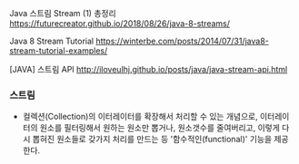Java 스트림 Stream (1) 총정리
https://futurecreator.github.io/2018/08/26/java-8-streams/

Java 8 Stream Tutorial
https://winterbe.com/posts/2014/07/31/java8-stream-tutorial-examples/

[JAVA] 스트림 API
http://iloveulhj.github.io/posts/java/java-stream-api.html

### 스트림
- 컬렉션(Collection)의 이터레이터를 확장해서 처리할 수 있는 개념으로, 이터레이터의 원소를 필터링해서 원하는 원소만 뽑거나, 원소갯수를 줄여버리고, 이렇게 다시 뽑혀진 원소들로 갖가지 처리를 만드는 등 '함수적인(functional)' 기능을 제공한다.